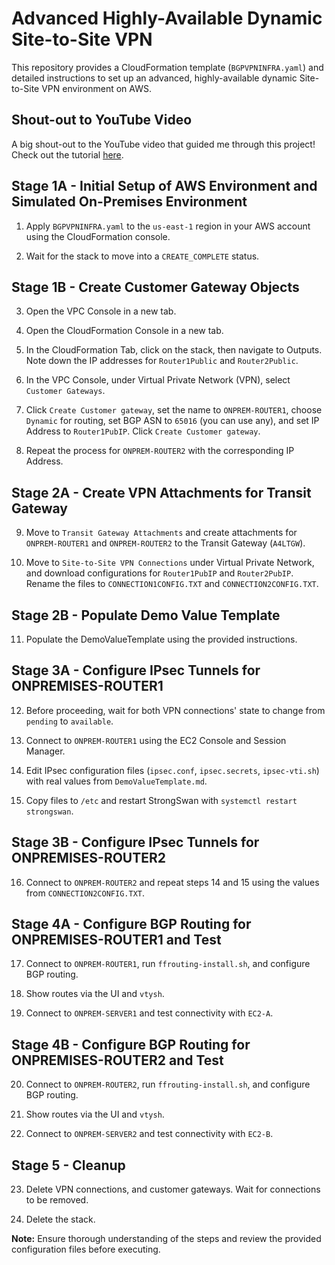 # Advanced Highly-Available Dynamic Site-to-Site VPN

This repository provides a CloudFormation template (`BGPVPNINFRA.yaml`) and detailed instructions to set up an advanced, highly-available dynamic Site-to-Site VPN environment on AWS.

## Shout-out to YouTube Video

A big shout-out to the YouTube video that guided me through this project! Check out the tutorial [here](https://youtu.be/0dVVLKp4I18?si=cEXYK_-jUGN6z95G).

## Stage 1A - Initial Setup of AWS Environment and Simulated On-Premises Environment

1. Apply `BGPVPNINFRA.yaml` to the `us-east-1` region in your AWS account using the CloudFormation console.

2. Wait for the stack to move into a `CREATE_COMPLETE` status.

## Stage 1B - Create Customer Gateway Objects

3. Open the VPC Console in a new tab.

4. Open the CloudFormation Console in a new tab.

5. In the CloudFormation Tab, click on the stack, then navigate to Outputs. Note down the IP addresses for `Router1Public` and `Router2Public`.

6. In the VPC Console, under Virtual Private Network (VPN), select `Customer Gateways`.

7. Click `Create Customer gateway`, set the name to `ONPREM-ROUTER1`, choose `Dynamic` for routing, set BGP ASN to `65016` (you can use any), and set IP Address to `Router1PubIP`. Click `Create Customer gateway`.

8. Repeat the process for `ONPREM-ROUTER2` with the corresponding IP Address.

## Stage 2A - Create VPN Attachments for Transit Gateway

9. Move to `Transit Gateway Attachments` and create attachments for `ONPREM-ROUTER1` and `ONPREM-ROUTER2` to the Transit Gateway (`A4LTGW`).

10. Move to `Site-to-Site VPN Connections` under Virtual Private Network, and download configurations for `Router1PubIP` and `Router2PubIP`. Rename the files to `CONNECTION1CONFIG.TXT` and `CONNECTION2CONFIG.TXT`.

## Stage 2B - Populate Demo Value Template

11. Populate the DemoValueTemplate using the provided instructions.

## Stage 3A - Configure IPsec Tunnels for ONPREMISES-ROUTER1

12. Before proceeding, wait for both VPN connections' state to change from `pending` to `available`.

13. Connect to `ONPREM-ROUTER1` using the EC2 Console and Session Manager.

14. Edit IPsec configuration files (`ipsec.conf`, `ipsec.secrets`, `ipsec-vti.sh`) with real values from `DemoValueTemplate.md`.

15. Copy files to `/etc` and restart StrongSwan with `systemctl restart strongswan`.

## Stage 3B - Configure IPsec Tunnels for ONPREMISES-ROUTER2

16. Connect to `ONPREM-ROUTER2` and repeat steps 14 and 15 using the values from `CONNECTION2CONFIG.TXT`.

## Stage 4A - Configure BGP Routing for ONPREMISES-ROUTER1 and Test

17. Connect to `ONPREM-ROUTER1`, run `ffrouting-install.sh`, and configure BGP routing.

18. Show routes via the UI and `vtysh`.

19. Connect to `ONPREM-SERVER1` and test connectivity with `EC2-A`.

## Stage 4B - Configure BGP Routing for ONPREMISES-ROUTER2 and Test

20. Connect to `ONPREM-ROUTER2`, run `ffrouting-install.sh`, and configure BGP routing.

21. Show routes via the UI and `vtysh`.

22. Connect to `ONPREM-SERVER2` and test connectivity with `EC2-B`.

## Stage 5 - Cleanup

23. Delete VPN connections, and customer gateways. Wait for connections to be removed.

24. Delete the stack.

**Note:** Ensure thorough understanding of the steps and review the provided configuration files before executing.
